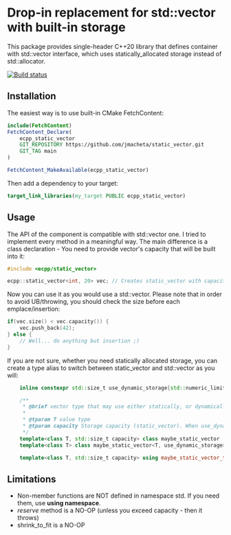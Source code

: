 # Drop-in replacement for std::vector with built-in storage

This package provides single-header C++20 library that defines container with std::vector interface, which uses statically_allocated storage instead of std::allocator.

[![Build status](https://github.com/jmacheta/static_vector/actions/workflows/cpp_unit_tests.yml/badge.svg)](https://github.com/jmacheta/static_vector/actions/workflows/cpp_unit_tests.yml)

## Installation

The easiest way is to use built-in CMake FetchContent:

```cmake
include(FetchContent)
FetchContent_Declare(
    ecpp_static_vector
    GIT_REPOSITORY https://github.com/jmacheta/static_vector.git
    GIT_TAG main
)

FetchContent_MakeAvailable(ecpp_static_vector)
```

Then add a dependency to your target:

```cmake
target_link_libraries(my_target PUBLIC ecpp_static_vector)
```

## Usage

The API of the component is compatible with std::vector one. I tried to implement every method in a meaningful way.
The main difference is a class declaration - You need to provide vector's capacity that will be built into it:

```cpp
#include <ecpp/static_vector>

ecpp::static_vector<int, 20> vec; // Creates static_vector with capacity to store 20 elements of type int
```

Now you can use it as you would use a std::vector. Please note that in order to avoid UB/throwing, you should check the size before each emplace/insertion:

```cpp
if(vec.size() < vec.capacity()) {
    vec.push_back(42);
} else {
    // Well... do anything but insertion ;)
}
```

If you are not sure, whether you need statically allocated storage, you can create a type alias to switch between static_vector and std::vector as you will:

```cpp
    inline constexpr std::size_t use_dynamic_storage{std::numeric_limits<std::size_t>::max()}; ///< Token to force dynamically allocated storage, instead of static one

    /**
     * @brief vector type that may use either statically, or dynamically allocated storage
     *
     * @tparam T value type
     * @tparam capacity Storage capacity (static_vector). When use_dynamic_storage is passed, changes to std::vector with dynamic allocation
     */
    template<class T, std::size_t capacity> class maybe_static_vector : public std::type_identity<static_vector<T, capacity>> {};
    template<class T> class maybe_static_vector<T, use_dynamic_storage> : public std::type_identity<std::vector<T>> {};

    template<class T, std::size_t capacity> using maybe_static_vector_t = typename maybe_static_vector<T, capacity>::type;
```

## Limitations

- Non-member functions are NOT defined in namespace std. If you need them, use __using namespace__.
- _reserve_ method is a NO-OP (unless you exceed capacity - then it throws)
- shrink_to_fit is a NO-OP
